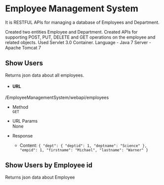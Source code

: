# Employee Management System
It is RESTFUL APIs for managing a database of Employees and Department.


Created two entities Employee and Department.
Created APIs for supporting POST, PUT, DELETE and GET operations on the employee and related objects. 
Used Servlet 3.0 Container.
Language - Java 7
Server - Apache Tomcat 7

## Show Users
Returns json data about all employees.

- #### URL<br />
/EmployeeManagementSystem/webapi/employees 

- Method<br />
`GET`

- URL Params<br />
None

- Response
  - Content: `{
    "dept": {
      "deptid": 1,
      "deptname": "Science"
    },
    "empid": 1,
    "firstname": "Michael",
    "lastname": "Warner"
  }`
  
## Show Users by Employee id
Returns json data about Employee


